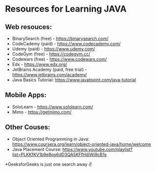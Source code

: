 # Resources for Learning JAVA

## Web resouces:
* BinarySearch (free) - https://binarysearch.com/
* CodeCademy (paid) - https://www.codecademy.com/
* Udemy (paid) - https://www.udemy.com/
* CodeGym (free) - https://codegym.cc/
* Codewars (free) - https://www.codewars.com/
* Edx - https://www.edx.org/
* JetBrains Academy (paid, free trial) - https://www.jetbrains.com/academy/
* Java Basics Tutorial: https://www.javatpoint.com/java-tutorial


## Mobile Apps:
* SoloLearn - https://www.sololearn.com/
* Mimo - https://getmimo.com/


## Other Couses:
* Object Oriented Programming in Java: https://www.coursera.org/learn/object-oriented-java/home/welcome
* Java Placement Course: https://www.youtube.com/playlist?list=PLKKfKV1b9e8ps6dD3QA5KFfHdiWj9cB1s


*GeeksforGeeks is just one search away ✌️
